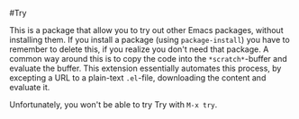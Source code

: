 #Try

This is a package that allow you to try out other Emacs packages, without
installing them. If you install a package (using `package-install`) you have
to remember to delete this, if you realize you don't need that package. A
common way around this is to copy the code into the `*scratch*`-buffer and
evaluate the buffer. This extension essentially automates this process, by
excepting a URL to a plain-text `.el`-file, downloading the content and
evaluate it.

Unfortunately, you won't be able to try Try with `M-x try`.
